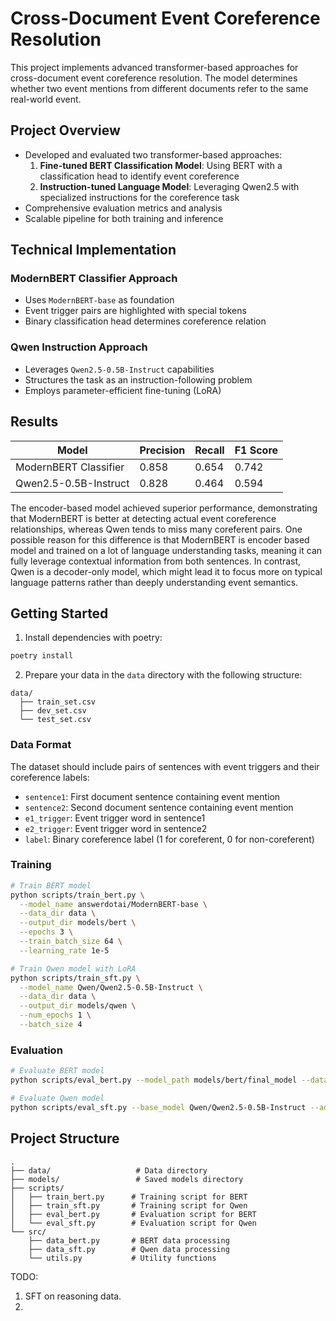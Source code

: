 # Cross-Document Event Coreference Resolution

This project implements advanced transformer-based approaches for cross-document event coreference resolution. The model determines whether two event mentions from different documents refer to the same real-world event.

## Project Overview

- Developed and evaluated two transformer-based approaches:
  1. **Fine-tuned BERT Classification Model**: Using BERT with a classification head to identify event coreference
  2. **Instruction-tuned Language Model**: Leveraging Qwen2.5 with specialized instructions for the coreference task
- Comprehensive evaluation metrics and analysis
- Scalable pipeline for both training and inference

## Technical Implementation

### ModernBERT Classifier Approach
- Uses `ModernBERT-base` as foundation
- Event trigger pairs are highlighted with special tokens
- Binary classification head determines coreference relation

### Qwen Instruction Approach
- Leverages `Qwen2.5-0.5B-Instruct` capabilities
- Structures the task as an instruction-following problem
- Employs parameter-efficient fine-tuning (LoRA)

## Results
   

| Model | Precision | Recall | F1 Score |
|-------|-----------|--------|----------|
| ModernBERT Classifier | 0.858 | 0.654 | 0.742 |
| Qwen2.5-0.5B-Instruct | 0.828 | 0.464 | 0.594 |

The encoder-based model achieved superior performance, demonstrating that ModernBERT is better at detecting actual event coreference relationships, whereas Qwen tends to miss many coreferent pairs. One possible reason for this difference is that ModernBERT is encoder based model and trained on a lot of language understanding tasks, meaning it can fully leverage contextual information from both sentences. In contrast, Qwen is a decoder-only model, which might lead it to focus more on typical language patterns rather than deeply understanding event semantics.


## Getting Started

1. Install dependencies with poetry:
```bash
poetry install
```

2. Prepare your data in the `data` directory with the following structure:
```
data/
  ├── train_set.csv
  ├── dev_set.csv
  └── test_set.csv
```

### Data Format

The dataset should include pairs of sentences with event triggers and their coreference labels:
- `sentence1`: First document sentence containing event mention
- `sentence2`: Second document sentence containing event mention
- `e1_trigger`: Event trigger word in sentence1
- `e2_trigger`: Event trigger word in sentence2
- `label`: Binary coreference label (1 for coreferent, 0 for non-coreferent)


### Training

```bash
# Train BERT model
python scripts/train_bert.py \
  --model_name answerdotai/ModernBERT-base \
  --data_dir data \
  --output_dir models/bert \
  --epochs 3 \
  --train_batch_size 64 \
  --learning_rate 1e-5
```

```bash
# Train Qwen model with LoRA
python scripts/train_sft.py \
  --model_name Qwen/Qwen2.5-0.5B-Instruct \
  --data_dir data \
  --output_dir models/qwen \
  --num_epochs 1 \
  --batch_size 4
```

### Evaluation

```bash
# Evaluate BERT model
python scripts/eval_bert.py --model_path models/bert/final_model --data_dir data

# Evaluate Qwen model
python scripts/eval_sft.py --base_model Qwen/Qwen2.5-0.5B-Instruct --adapter_path models/qwen/final --data_dir data
```


## Project Structure

```
.
├── data/                   # Data directory
├── models/                 # Saved models directory
├── scripts/               
│   ├── train_bert.py      # Training script for BERT
│   ├── train_sft.py       # Training script for Qwen
│   ├── eval_bert.py       # Evaluation script for BERT
│   └── eval_sft.py        # Evaluation script for Qwen
└── src/
    ├── data_bert.py       # BERT data processing
    ├── data_sft.py        # Qwen data processing
    └── utils.py           # Utility functions
```


TODO:
1. SFT on reasoning data.
  1. 
